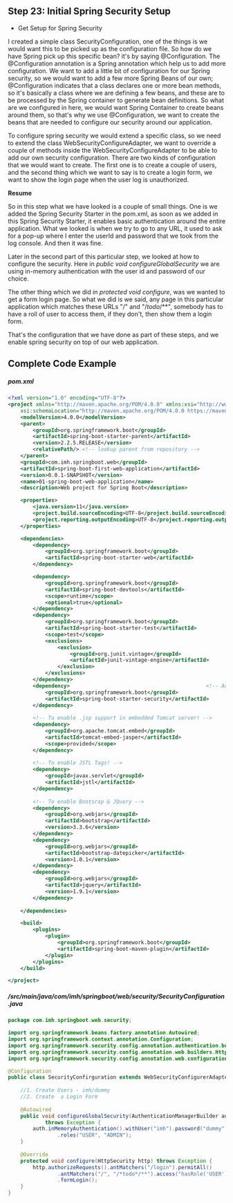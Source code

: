## Step 23: Initial Spring Security Setup

- Get Setup for Spring Security

I created a simple class SecurityConfiguration, one of the things is we would want this to be picked up as the configuration file. So how do we have Spring pick up this specific bean? it's by saying @Configuration. The @Configuration annotation is a Spring annotation which help us to add more configuration. We want to add a little bit of configuration for our Spring security, so we would want to add a few more Spring Beans of our own; @Configuration indicates that a class declares one or more bean methods, so it's basically a class where we are defining a few beans, and these are to be processed by the Spring container to generate bean definitions. So what are we configured in here, we would want Spring Container to create beans around them, so that's why we use @Configuration, we want to create the beans that are needed to configure our security around our application. 

To configure spring security we would extend a specific class, so we need to extend the class WebSecurityConfigureAdapter, we want to override a couple of methods inside the WebSecurityConfigureAdapter to be able to add our own security configuration. There are two kinds of configuration that we would want to create. The first one is to create a couple of users, and the second thing which we want to say is to create a login form, we want to show the login page when the user log is unauthorized.

**Resume**

So in this step what we have looked is a couple of small things. One is we added the Spring Security Starter in the pom.xml, as soon as we added in this Spring Security Starter, it enables basic authentication around the entire application. What we looked is when we try to go to any URL, it used to ask for a pop-up where I enter the userId and password that we took from the log console. And then it was fine.

Later in the second part of this particular step, we looked at how to configure the security. Here in *public void configureGlobalSecurity* we are using in-memory authentication with the user id and password of our choice. 

The other thing which we did in *protected void configure*, was we wanted to get a form login page. So what we did is we said, any page in this particular application which matches these URLs "/" and "/*todo*/**", somebody has to have a roll of user to access them, if they don't, then show them a login form.

That's the configuration that we have done as part of these steps, and we enable spring security on top of our web application.

## Complete Code Example

##### pom.xml

```xml
<?xml version="1.0" encoding="UTF-8"?>
<project xmlns="http://maven.apache.org/POM/4.0.0" xmlns:xsi="http://www.w3.org/2001/XMLSchema-instance"
	xsi:schemaLocation="http://maven.apache.org/POM/4.0.0 https://maven.apache.org/xsd/maven-4.0.0.xsd">
	<modelVersion>4.0.0</modelVersion>
	<parent>
		<groupId>org.springframework.boot</groupId>
		<artifactId>spring-boot-starter-parent</artifactId>
		<version>2.2.5.RELEASE</version>
		<relativePath/> <!-- lookup parent from repository -->
	</parent>
	<groupId>com.imh.springboot.web</groupId>
	<artifactId>spring-boot-first-web-application</artifactId>
	<version>0.0.1-SNAPSHOT</version>
	<name>01-spring-boot-web-application</name>
	<description>Web project for Spring Boot</description>

	<properties>
		<java.version>11</java.version>
		<project.build.sourceEncoding>UTF-8</project.build.sourceEncoding>
		<project.reporting.outputEncoding>UTF-8</project.reporting.outputEncoding>
	</properties>

	<dependencies>
		<dependency>
			<groupId>org.springframework.boot</groupId>
			<artifactId>spring-boot-starter-web</artifactId>
		</dependency>

		<dependency>
			<groupId>org.springframework.boot</groupId>
			<artifactId>spring-boot-devtools</artifactId>
			<scope>runtime</scope>
			<optional>true</optional>
		</dependency>
		<dependency>
			<groupId>org.springframework.boot</groupId>
			<artifactId>spring-boot-starter-test</artifactId>
			<scope>test</scope>
			<exclusions>
				<exclusion>
					<groupId>org.junit.vintage</groupId>
					<artifactId>junit-vintage-engine</artifactId>
				</exclusion>
			</exclusions>
		</dependency>
		<dependency>											<!-- Added -->
			<groupId>org.springframework.boot</groupId>
			<artifactId>spring-boot-starter-security</artifactId>
		</dependency>
		
		<!-- To enable .jsp support in embedded Tomcat server! -->
		<dependency>
            <groupId>org.apache.tomcat.embed</groupId>
            <artifactId>tomcat-embed-jasper</artifactId>
            <scope>provided</scope>
        </dependency>
        
		<!-- To enable JSTL Tags! -->
        <dependency>
            <groupId>javax.servlet</groupId>
            <artifactId>jstl</artifactId>
        </dependency>
		
		<!-- To enable Bootsrap & JQuery -->
        <dependency>
            <groupId>org.webjars</groupId>
            <artifactId>bootstrap</artifactId>
            <version>3.3.6</version>
        </dependency>
        <dependency>
            <groupId>org.webjars</groupId>
            <artifactId>bootstrap-datepicker</artifactId>
            <version>1.0.1</version>
        </dependency>
        <dependency>
            <groupId>org.webjars</groupId>
            <artifactId>jquery</artifactId>
            <version>1.9.1</version>
        </dependency>
        
	</dependencies>

	<build>
		<plugins>
			<plugin>
				<groupId>org.springframework.boot</groupId>
				<artifactId>spring-boot-maven-plugin</artifactId>
			</plugin>
		</plugins>
	</build>

</project>
```

##### /src/main/java/com/imh/springboot/web/security/SecurityConfiguration.java

``` java
package com.imh.springboot.web.security;

import org.springframework.beans.factory.annotation.Autowired;
import org.springframework.context.annotation.Configuration;
import org.springframework.security.config.annotation.authentication.builders.AuthenticationManagerBuilder;
import org.springframework.security.config.annotation.web.builders.HttpSecurity;
import org.springframework.security.config.annotation.web.configuration.WebSecurityConfigurerAdapter;

@Configuration
public class SecurityConfirguration extends WebSecurityConfigurerAdapter {
	
	//1. Create Users - imh/dummy
	//2. Create  a Login Form
	
	@Autowired
	public void configureGlobalSecurity(AuthenticationManagerBuilder auth) 
			throws Exception {
		auth.inMemoryAuthentication().withUser("imh").password("dummy")
				.roles("USER", "ADMIN");
	}
	
	@Override
	protected void configure(HttpSecurity http) throws Exception {
		http.authorizeRequests().antMatchers("/login").permitAll()
				.antMatchers("/", "/*todo*/**").access("hasRole('USER')").and()
				.formLogin();
	}
}
```